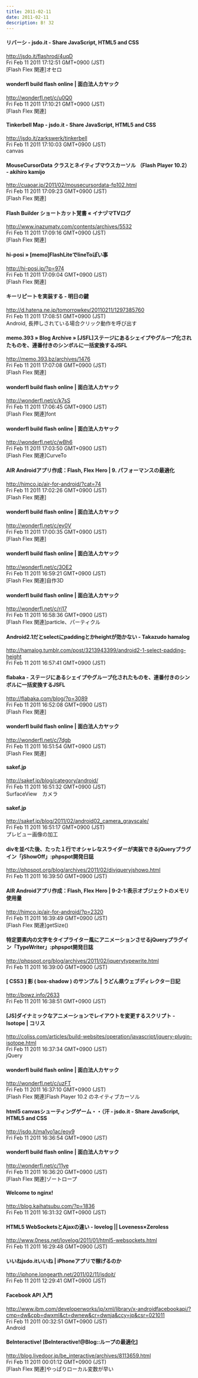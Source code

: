 ```yaml
---
title: 2011-02-11
date: 2011-02-11
description: B! 32
---
```


#### リバーシ - jsdo.it - Share JavaScript, HTML5 and CSS
http://jsdo.it/flashrod/4uqD<br>
Fri Feb 11 2011 17:12:51 GMT+0900 (JST)<br>
[Flash Flex 関連]オセロ


#### wonderfl build flash online | 面白法人カヤック
http://wonderfl.net/c/u0Q0<br>
Fri Feb 11 2011 17:10:21 GMT+0900 (JST)<br>
[Flash Flex 関連]


#### Tinkerbell Map - jsdo.it - Share JavaScript, HTML5 and CSS
http://jsdo.it/zarkswerk/tinkerbell<br>
Fri Feb 11 2011 17:10:03 GMT+0900 (JST)<br>
canvas


#### MouseCursorData クラスとネイティブマウスカーソル （Flash Player 10.2） - akihiro kamijo
http://cuaoar.jp/2011/02/mousecursordata-fp102.html<br>
Fri Feb 11 2011 17:09:23 GMT+0900 (JST)<br>
[Flash Flex 関連]


#### Flash Builder ショートカット覚書 « イナヅマTVログ
http://www.inazumatv.com/contents/archives/5532<br>
Fri Feb 11 2011 17:09:16 GMT+0900 (JST)<br>
[Flash Flex 関連]


#### hi-posi » [memo]FlashLiteでlineToぽい事
http://hi-posi.jp/?p=974<br>
Fri Feb 11 2011 17:09:04 GMT+0900 (JST)<br>
[Flash Flex 関連]


#### キーリピートを実装する - 明日の鍵
http://d.hatena.ne.jp/tomorrowkey/20110211/1297385760<br>
Fri Feb 11 2011 17:08:51 GMT+0900 (JST)<br>
Android, 長押しされている場合クリック動作を呼び出す


#### memo.393  » Blog Archive   » [JSFL]ステージにあるシェイプやグループ化されたものを、連番付きのシンボルに一括変換するJSFL
http://memo.393.bz/archives/1476<br>
Fri Feb 11 2011 17:07:08 GMT+0900 (JST)<br>
[Flash Flex 関連]


#### wonderfl build flash online | 面白法人カヤック
http://wonderfl.net/c/k7sS<br>
Fri Feb 11 2011 17:06:45 GMT+0900 (JST)<br>
[Flash Flex 関連]font


#### wonderfl build flash online | 面白法人カヤック
http://wonderfl.net/c/wBh6<br>
Fri Feb 11 2011 17:03:50 GMT+0900 (JST)<br>
[Flash Flex 関連]CurveTo


#### AIR Androidアプリ作成：Flash, Flex Hero | 9. パフォーマンスの最適化
http://himco.jp/air-for-android/?cat=74<br>
Fri Feb 11 2011 17:02:26 GMT+0900 (JST)<br>
[Flash Flex 関連]


#### wonderfl build flash online | 面白法人カヤック
http://wonderfl.net/c/ey0V<br>
Fri Feb 11 2011 17:00:35 GMT+0900 (JST)<br>
[Flash Flex 関連]


#### wonderfl build flash online | 面白法人カヤック
http://wonderfl.net/c/3OE2<br>
Fri Feb 11 2011 16:59:21 GMT+0900 (JST)<br>
[Flash Flex 関連]自作3D


#### wonderfl build flash online | 面白法人カヤック
http://wonderfl.net/c/ri17<br>
Fri Feb 11 2011 16:58:36 GMT+0900 (JST)<br>
[Flash Flex 関連]particle、パーティクル


#### Android2.1だとselectにpaddingとかheightが効かない - Takazudo hamalog
http://hamalog.tumblr.com/post/3213943399/android2-1-select-padding-height<br>
Fri Feb 11 2011 16:57:41 GMT+0900 (JST)<br>


#### flabaka - ステージにあるシェイプやグループ化されたものを、連番付きのシンボルに一括変換するJSFL
http://flabaka.com/blog/?p=3089<br>
Fri Feb 11 2011 16:52:08 GMT+0900 (JST)<br>
[Flash Flex 関連]


#### wonderfl build flash online | 面白法人カヤック
http://wonderfl.net/c/7dgb<br>
Fri Feb 11 2011 16:51:54 GMT+0900 (JST)<br>
[Flash Flex 関連]


#### sakef.jp
http://sakef.jp/blog/category/android/<br>
Fri Feb 11 2011 16:51:32 GMT+0900 (JST)<br>
SurfaceView　カメラ


#### sakef.jp
http://sakef.jp/blog/2011/02/android02_camera_grayscale/<br>
Fri Feb 11 2011 16:51:17 GMT+0900 (JST)<br>
プレビュー画像の加工


#### divを並べた後、たった１行でオシャレなスライダーが実装できるjQueryプラグイン「jShowOff」:phpspot開発日誌
http://phpspot.org/blog/archives/2011/02/divjqueryjshowo.html<br>
Fri Feb 11 2011 16:39:50 GMT+0900 (JST)<br>


#### AIR Androidアプリ作成：Flash, Flex Hero | 9-2-1:表示オブジェクトのメモリ使用量
http://himco.jp/air-for-android/?p=2320<br>
Fri Feb 11 2011 16:39:49 GMT+0900 (JST)<br>
[Flash Flex 関連]getSize()


#### 特定要素内の文字をタイプライター風にアニメーションさせるjQueryプラグイン「TypeWriter」:phpspot開発日誌
http://phpspot.org/blog/archives/2011/02/jquerytypewrite.html<br>
Fri Feb 11 2011 16:39:00 GMT+0900 (JST)<br>


#### [ CSS3 ] 影 ( box-shadow ) のサンプル | うどん県ウェブディレクター日記
http://bowz.info/2633<br>
Fri Feb 11 2011 16:38:51 GMT+0900 (JST)<br>


####   [JS]ダイナミックなアニメーションでレイアウトを変更するスクリプト -Isotope | コリス
http://coliss.com/articles/build-websites/operation/javascript/jquery-plugin-isotope.html<br>
Fri Feb 11 2011 16:37:34 GMT+0900 (JST)<br>
jQuery


#### wonderfl build flash online | 面白法人カヤック
http://wonderfl.net/c/uzFT<br>
Fri Feb 11 2011 16:37:10 GMT+0900 (JST)<br>
[Flash Flex 関連]Flash Player 10.2 のネイティブカーソル


#### html5 canvasシューティングゲーム・・（汗 - jsdo.it - Share JavaScript, HTML5 and CSS
http://jsdo.it/ma1yo1ac/eoy9<br>
Fri Feb 11 2011 16:36:54 GMT+0900 (JST)<br>


#### wonderfl build flash online | 面白法人カヤック
http://wonderfl.net/c/11ye<br>
Fri Feb 11 2011 16:36:20 GMT+0900 (JST)<br>
[Flash Flex 関連]ゾートロープ


#### Welcome to nginx!
http://blog.kaihatsubu.com/?p=1836<br>
Fri Feb 11 2011 16:31:32 GMT+0900 (JST)<br>


#### HTML5 WebSocketsとAjaxの違い - lovelog || Loveness×Zeroless
http://www.0ness.net/lovelog/2011/01/html5-websockets.html<br>
Fri Feb 11 2011 16:29:48 GMT+0900 (JST)<br>


#### いいねjsdo.itいいね | iPhoneアプリで稼げるのか
http://iphone.longearth.net/2011/02/11/jsdoit/<br>
Fri Feb 11 2011 12:29:41 GMT+0900 (JST)<br>


#### Facebook API 入門
http://www.ibm.com/developerworks/jp/xml/library/x-androidfacebookapi/?cmp=dw&cpb=dwxml&ct=dwnew&cr=dwnja&ccy=jp&csr=021011<br>
Fri Feb 11 2011 00:32:51 GMT+0900 (JST)<br>
Android


#### BeInteractive! [BeInteractive!@Blog::ループの最適化]
http://blog.livedoor.jp/be_interactive/archives/8113659.html<br>
Fri Feb 11 2011 00:01:12 GMT+0900 (JST)<br>
[Flash Flex 関連]やっぱりローカル変数が早い



